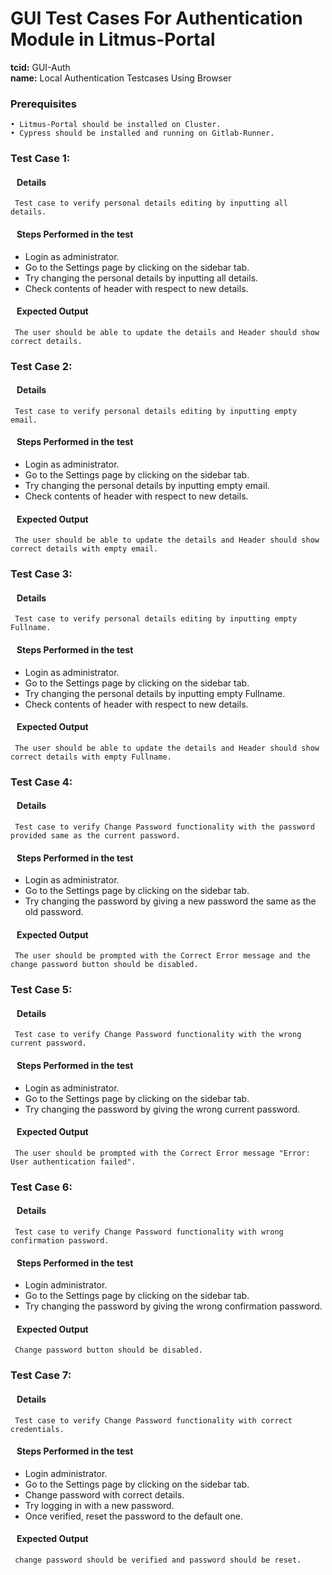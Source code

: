# GUI Test Cases For Authentication Module in Litmus-Portal

<b>tcid:</b> GUI-Auth <br>
<b>name:</b> Local Authentication Testcases Using Browser<br>

### Prerequisites

    • Litmus-Portal should be installed on Cluster.
    • Cypress should be installed and running on Gitlab-Runner.

### Test Case 1:

#### &nbsp;&nbsp;&nbsp;Details

     Test case to verify personal details editing by inputting all details.

#### &nbsp;&nbsp;&nbsp;Steps Performed in the test

- Login as administrator.
- Go to the Settings page by clicking on the sidebar tab.
- Try changing the personal details by inputting all details.
- Check contents of header with respect to new details.

#### &nbsp;&nbsp;&nbsp;Expected Output

     The user should be able to update the details and Header should show correct details.

### Test Case 2:

#### &nbsp;&nbsp;&nbsp;Details

     Test case to verify personal details editing by inputting empty email.

#### &nbsp;&nbsp;&nbsp;Steps Performed in the test

- Login as administrator.
- Go to the Settings page by clicking on the sidebar tab.
- Try changing the personal details by inputting empty email.
- Check contents of header with respect to new details.

#### &nbsp;&nbsp;&nbsp;Expected Output

     The user should be able to update the details and Header should show correct details with empty email.

### Test Case 3:

#### &nbsp;&nbsp;&nbsp;Details

     Test case to verify personal details editing by inputting empty Fullname.

#### &nbsp;&nbsp;&nbsp;Steps Performed in the test

- Login as administrator.
- Go to the Settings page by clicking on the sidebar tab.
- Try changing the personal details by inputting empty Fullname.
- Check contents of header with respect to new details.

#### &nbsp;&nbsp;&nbsp;Expected Output

     The user should be able to update the details and Header should show correct details with empty Fullname.

### Test Case 4:

#### &nbsp;&nbsp;&nbsp;Details

     Test case to verify Change Password functionality with the password provided same as the current password.

#### &nbsp;&nbsp;&nbsp;Steps Performed in the test

- Login as administrator.
- Go to the Settings page by clicking on the sidebar tab.
- Try changing the password by giving a new password the same as the old password.

#### &nbsp;&nbsp;&nbsp;Expected Output

     The user should be prompted with the Correct Error message and the change password button should be disabled.

### Test Case 5:

#### &nbsp;&nbsp;&nbsp;Details

     Test case to verify Change Password functionality with the wrong current password.

#### &nbsp;&nbsp;&nbsp;Steps Performed in the test

- Login as administrator.
- Go to the Settings page by clicking on the sidebar tab.
- Try changing the password by giving the wrong current password.

#### &nbsp;&nbsp;&nbsp;Expected Output

     The user should be prompted with the Correct Error message "Error: User authentication failed".

### Test Case 6:

#### &nbsp;&nbsp;&nbsp;Details

     Test case to verify Change Password functionality with wrong confirmation password.

#### &nbsp;&nbsp;&nbsp;Steps Performed in the test

- Login administrator.
- Go to the Settings page by clicking on the sidebar tab.
- Try changing the password by giving the wrong confirmation password.

#### &nbsp;&nbsp;&nbsp;Expected Output

     Change password button should be disabled.

### Test Case 7:

#### &nbsp;&nbsp;&nbsp;Details

     Test case to verify Change Password functionality with correct credentials.

#### &nbsp;&nbsp;&nbsp;Steps Performed in the test

- Login administrator.
- Go to the Settings page by clicking on the sidebar tab.
- Change password with correct details.
- Try logging in with a new password.
- Once verified, reset the password to the default one.

#### &nbsp;&nbsp;&nbsp;Expected Output

     change password should be verified and password should be reset.
